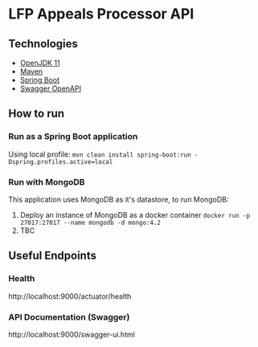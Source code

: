# LFP Appeals Processor API

## Technologies
- [OpenJDK 11](https://jdk.java.net/archive/)
- [Maven](https://maven.apache.org/download.cgi)
- [Spring Boot](https://spring.io/projects/spring-boot)
- [Swagger OpenAPI](https://swagger.io/docs/specification/about/)

## How to run

### Run as a Spring Boot application

Using local profile:
`mvn clean install spring-boot:run -Dspring.profiles.active=local`

### Run with MongoDB
This application uses MongoDB as it's datastore, to run MongoDB:

1. Deploy an instance of MongoDB as a docker container `docker run -p 27017:27017 --name mongodb -d mongo:4.2` 
2. TBC

## Useful Endpoints

### Health

http://localhost:9000/actuator/health

### API Documentation (Swagger)

http://localhost:9000/swagger-ui.html
